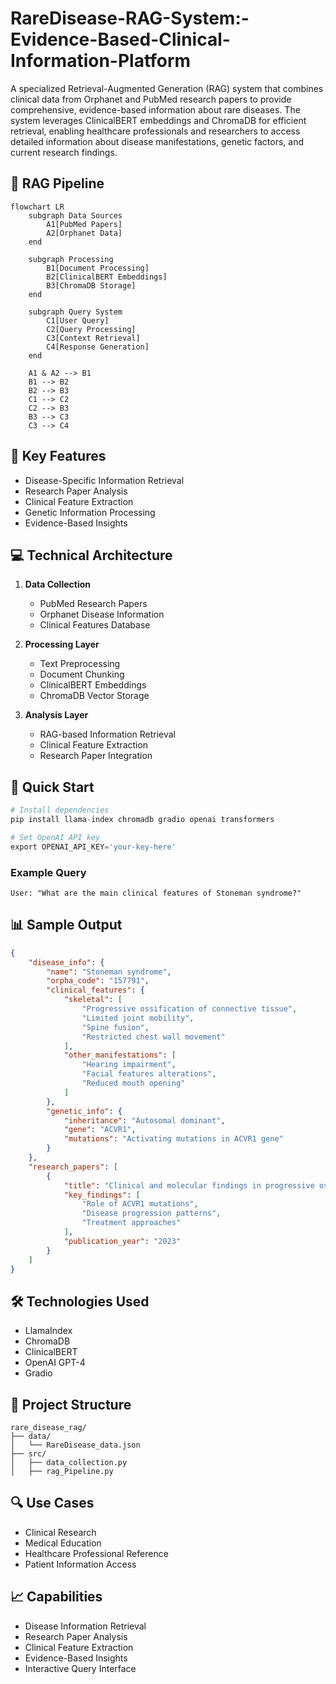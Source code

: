 # RareDisease-RAG-System:-Evidence-Based-Clinical-Information-Platform

A specialized Retrieval-Augmented Generation (RAG) system that combines clinical data from Orphanet and PubMed research papers to provide comprehensive, evidence-based information about rare diseases. The system leverages ClinicalBERT embeddings and ChromaDB for efficient retrieval, enabling healthcare professionals and researchers to access detailed information about disease manifestations, genetic factors, and current research findings.

## 🔄 RAG Pipeline
```mermaid
flowchart LR
    subgraph Data Sources
        A1[PubMed Papers]
        A2[Orphanet Data]
    end
    
    subgraph Processing
        B1[Document Processing]
        B2[ClinicalBERT Embeddings]
        B3[ChromaDB Storage]
    end
    
    subgraph Query System
        C1[User Query]
        C2[Query Processing]
        C3[Context Retrieval]
        C4[Response Generation]
    end
    
    A1 & A2 --> B1
    B1 --> B2
    B2 --> B3
    C1 --> C2
    C2 --> B3
    B3 --> C3
    C3 --> C4
```

## 🌟 Key Features
- Disease-Specific Information Retrieval
- Research Paper Analysis
- Clinical Feature Extraction
- Genetic Information Processing
- Evidence-Based Insights

## 💻 Technical Architecture
1. **Data Collection**
   - PubMed Research Papers
   - Orphanet Disease Information
   - Clinical Features Database

2. **Processing Layer**
   - Text Preprocessing
   - Document Chunking
   - ClinicalBERT Embeddings
   - ChromaDB Vector Storage

3. **Analysis Layer**
   - RAG-based Information Retrieval
   - Clinical Feature Extraction
   - Research Paper Integration

## 🚀 Quick Start
```python
# Install dependencies
pip install llama-index chromadb gradio openai transformers

# Set OpenAI API key
export OPENAI_API_KEY='your-key-here'
```

### Example Query
```
User: "What are the main clinical features of Stoneman syndrome?"

```

## 📊 Sample Output
```json
{
    "disease_info": {
        "name": "Stoneman syndrome",
        "orpha_code": "157791",
        "clinical_features": {
            "skeletal": [
                "Progressive ossification of connective tissue",
                "Limited joint mobility",
                "Spine fusion",
                "Restricted chest wall movement"
            ],
            "other_manifestations": [
                "Hearing impairment",
                "Facial features alterations",
                "Reduced mouth opening"
            ]
        },
        "genetic_info": {
            "inheritance": "Autosomal dominant",
            "gene": "ACVR1",
            "mutations": "Activating mutations in ACVR1 gene"
        }
    },
    "research_papers": [
        {
            "title": "Clinical and molecular findings in progressive osseous heteroplasia",
            "key_findings": [
                "Role of ACVR1 mutations",
                "Disease progression patterns",
                "Treatment approaches"
            ],
            "publication_year": "2023"
        }
    ]
}
```

## 🛠️ Technologies Used
- LlamaIndex
- ChromaDB
- ClinicalBERT
- OpenAI GPT-4
- Gradio

## 📁 Project Structure
```
rare_disease_rag/
├── data/
│   └── RareDisease_data.json
├── src/
│   ├── data_collection.py
│   ├── rag_Pipeline.py

```

## 🔍 Use Cases
- Clinical Research
- Medical Education
- Healthcare Professional Reference
- Patient Information Access

## 📈 Capabilities
- Disease Information Retrieval
- Research Paper Analysis
- Clinical Feature Extraction
- Evidence-Based Insights
- Interactive Query Interface
